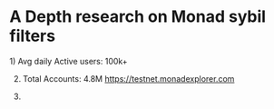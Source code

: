 <h1>A Depth research on Monad sybil filters</h1>
1) Avg daily Active users: 100k+

2) Total Accounts: 4.8M
https://testnet.monadexplorer.com

4)
